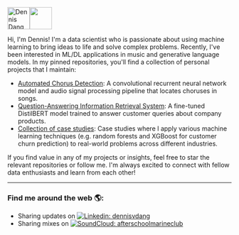 <img src="https://dennisvdang.com/fav.png" alt="Dennis Dang favicon" width="50" height="50"><img src="https://media1.giphy.com/media/v1.Y2lkPTc5MGI3NjExMGphMHVtMGI2M2FpeXpzbmlvczE2Z3VoajNsM3BrODc4YjIydDgwMyZlcD12MV9pbnRlcm5hbF9naWZfYnlfaWQmY3Q9cw/gOQB9CYTK1HiDICeoh/giphy.webp" width="50" height="50">

Hi, I'm Dennis! I'm a data scientist who is passionate about using machine learning to bring ideas to life and solve complex problems. Recently, I've been interested in ML/DL applications in music and generative language models. In my pinned repositories, you'll find a collection of personal projects that I maintain:

- [Automated Chorus Detection](https://github.com/dennisvdang/chorus-detection): A convolutional recurrent neural network model and audio signal processing pipeline that locates choruses in songs.
- [Question-Answering Information Retrieval System](https://github.com/dennisvdang/QA-Retrieval-System): A fine-tuned DistilBERT model trained to answer customer queries about company products.
- [Collection of case studies](https://github.com/dennisvdang/Springboard-Portfolio): Case studies where I apply various machine learning techniques (e.g. random forests and XGBoost for customer churn prediction) to real-world problems across different industries.

If you find value in any of my projects or insights, feel free to star the relevant repositories or follow me. I'm always excited to connect with fellow data enthusiasts and learn from each other!

---

### Find me around the web 🌎: 

- Sharing updates on [![Linkedin: dennisvdang](https://img.shields.io/badge/-dennisvdang-blue?style=flat-square&logo=Linkedin&logoColor=white)](https://linkedin.com/in/dennisvdang)
- Sharing mixes on [![SoundCloud: afterschoolmarineclub](https://img.shields.io/badge/-afterschoolmarineclub-orange?style=flat-square&logo=soundcloud&logoColor=white)](https://soundcloud.com/afterschoolmarineclub)
